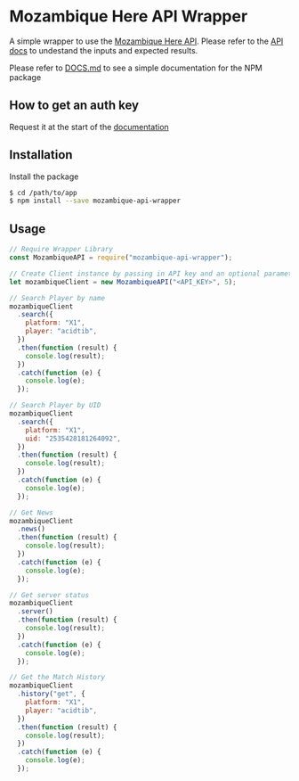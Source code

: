 # Mozambique Here API Wrapper

A simple wrapper to use the [Mozambique Here API](https://github.com/HugoDerave/ApexLegendsAPI/blob/master/README.md). Please refer to the [API docs](https://apexlegendsapi.com/) to undestand the inputs and expected results.

Please refer to [DOCS.md](https://github.com/arubinofaux/mozambique-api-wrapper/blob/master/DOCS.md) to see a simple documentation for the NPM package

## How to get an auth key

Request it at the start of the [documentation](https://apexlegendsapi.com/)

## Installation

Install the package

```sh
$ cd /path/to/app
$ npm install --save mozambique-api-wrapper
```

## Usage

```js
// Require Wrapper Library
const MozambiqueAPI = require("mozambique-api-wrapper");

// Create Client instance by passing in API key and an optional parameter to choose which API version to use (default will always be the latest version, currently 5)
let mozambiqueClient = new MozambiqueAPI("<API_KEY>", 5);

// Search Player by name
mozambiqueClient
  .search({
    platform: "X1",
    player: "acidtib",
  })
  .then(function (result) {
    console.log(result);
  })
  .catch(function (e) {
    console.log(e);
  });

// Search Player by UID
mozambiqueClient
  .search({
    platform: "X1",
    uid: "2535428181264092",
  })
  .then(function (result) {
    console.log(result);
  })
  .catch(function (e) {
    console.log(e);
  });

// Get News
mozambiqueClient
  .news()
  .then(function (result) {
    console.log(result);
  })
  .catch(function (e) {
    console.log(e);
  });

// Get server status
mozambiqueClient
  .server()
  .then(function (result) {
    console.log(result);
  })
  .catch(function (e) {
    console.log(e);
  });

// Get the Match History
mozambiqueClient
  .history("get", {
    platform: "X1",
    player: "acidtib",
  })
  .then(function (result) {
    console.log(result);
  })
  .catch(function (e) {
    console.log(e);
  });
```
